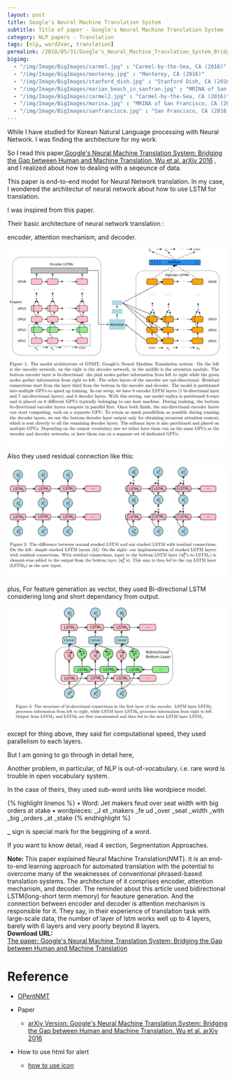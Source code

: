 ```yaml
---
layout: post
title: Google's Neural Machine Translation System
subtitle: Title of paper - Google's Neural Machine Translation System
category: NLP papers - Translation
tags: [nlp, word2vec, translation]
permalink: /2018/05/31/Google's_Neural_Machine_Translation_System_Bridging_The_Gap_Between_Human_And_Machine_Translation/
bigimg: 
  - "/img/Image/BigImages/carmel.jpg" : "Carmel-by-the-Sea, CA (2016)"
  - "/img/Image/BigImages/monterey.jpg" : "Monterey, CA (2016)"
  - "/img/Image/BigImages/stanford_dish.jpg" : "Stanford Dish, CA (2016)"
  - "/img/Image/BigImages/marian_beach_in_sanfran.jpg" : "MRINA of San Francisco, CA (2016)"
  - "/img/Image/BigImages/carmel2.jpg" : "Carmel-by-the-Sea, CA (2016)"
  - "/img/Image/BigImages/marina.jpg" : "MRINA of San Francisco, CA (2016)"
  - "/img/Image/BigImages/sanfrancisco.jpg" : "San Francisco, CA (2016)"
---
```

While I have studied for Korean Natural Language processing with Neural Network. I was finding the architecture for my work. 

So I read this paper,[Google's Neural Machine Translation System: Bridging the Gap between Human and Machine Translation, Wu et al. arXiv 2016](https://arxiv.org/abs/1609.08144v2) , and I realized about how to dealing with a seqeunce of data. 

This paper is end-to-end model for Neural Network translation. In my case, I wondered the architectur of neural network about how to use LSTM for translation. 

I was inspired from this paper. 

Their basic architecture of neural network translation : 

encoder, attention mechanism, and decoder. 

![](/img/Image/NaturalLanguageProcessing/NLPLabs/Paper_Investigation/Translation/2018-05-31-Google-s_Neural_Machine_Translation_System-_Bridging_The_Gap_Between_Human_And_Machine_Translation/Google_Neural_Network_Translation1.JPG)

Also they used residual connection like this:

![](/img/Image/NaturalLanguageProcessing/NLPLabs/Paper_Investigation/Translation/2018-05-31-Google-s_Neural_Machine_Translation_System-_Bridging_The_Gap_Between_Human_And_Machine_Translation/Google_Neural_Network_Translation2.JPG)


plus, For feature generation as vector, they used Bi-directional LSTM considering long and short dependancy from output.

![](/img/Image/NaturalLanguageProcessing/NLPLabs/Paper_Investigation/Translation/2018-05-31-Google-s_Neural_Machine_Translation_System-_Bridging_The_Gap_Between_Human_And_Machine_Translation/Google_Neural_Network_Translation3.JPG)

except for thing above, they said for computational speed, they used parallelism to each layers. 

But I am goning to go through in detail here, 


Another problem, in particular, of NLP is out-of-vocabulary. i.e. rare word is trouble in open vocabulary system. 

In the case of theirs, they used sub-word units like wordpiece model. 

{% highlight linenos %}
• Word: Jet makers feud over seat width with big orders at stake
• wordpieces: _J et _makers _fe ud _over _seat _width _with _big _orders _at _stake
{% endhighlight %}

**\_** sign is special mark for the beggining of a word. 


If you want to know detail, read 4 section, Segmentation Approaches.


<div class="alert alert-info" role="alert"><i class="fa fa-info-circle"></i> <b>Note: </b>
This paper explained Neural Machine Translation(NMT). it is an end-to-end learning approach for automated translation with the potential to overcome many of the weaknesses of conventional phrased-based translation systems.
The architecture of it comprises encoder, attention mechanism, and decoder. The reminder about this article used bidirectional LSTM(long-short term memory) for feauture generation.
And the connection between encoder and decoder is attention mechanism is responsible for it. They say, in their experience of translation task with large-scale data,  the number of layer of lstm works well up to 4 layers, barely with 6 layers and very poorly beyond 8 layers.
</div>
  
  
<div class="alert alert-success" role="alert"><i class="fa fa-paperclip fa-lg"></i> <b>Download URL: </b><br>
  <a href="https://arxiv.org/abs/1609.08144v2">The paper: Google's Neural Machine Translation System: Bridging the Gap between Human and Machine Translation</a>
</div>

# Reference 

- [OPentNMT](http://opennmt.net/OpenNMT/training/models/)

- Paper 
  - [arXiv Version: Google's Neural Machine Translation System: Bridging the Gap between Human and Machine Translation. Wu et al. arXiv 2016](https://arxiv.org/abs/1609.08144v2)
 
- How to use html for alert
  - [how to use icon](http://idratherbewriting.com/documentation-theme-jekyll/mydoc_icons.html)
 

